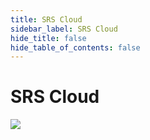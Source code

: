 ```yaml
---
title: SRS Cloud
sidebar_label: SRS Cloud
hide_title: false
hide_table_of_contents: false
---
```


# SRS Cloud



 







![](https://ossrs.net/gif/v1/sls.gif?site=ossrs.io&path=/lts/doc-en-5/tutorial/srs-cloud-server)


